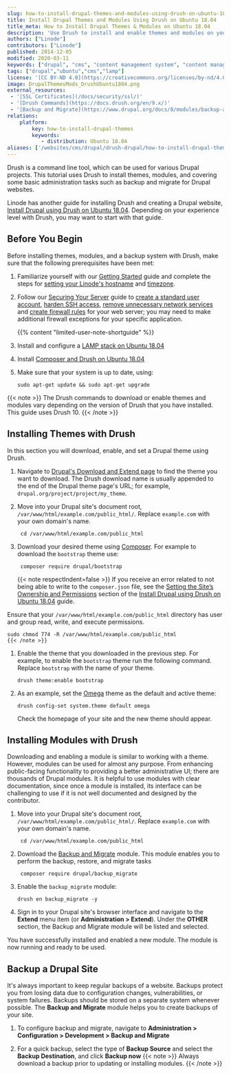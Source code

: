```yaml
---
slug: how-to-install-drupal-themes-and-modules-using-drush-on-ubuntu-18-04
title: Install Drupal Themes and Modules Using Drush on Ubuntu 18.04
title_meta: How to Install Drupal Themes & Modules on Ubuntu 18.04
description: 'Use Drush to install and enable themes and modules on your Drupal site running on Ubuntu 18.04.'
authors: ["Linode"]
contributors: ["Linode"]
published: 2014-12-05
modified: 2020-03-11
keywords: ["drupal", "cms", "content management system", "content management framework", "ubuntu", "drush"]
tags: ["drupal","ubuntu","cms","lamp"]
license: '[CC BY-ND 4.0](https://creativecommons.org/licenses/by-nd/4.0)'
image: DrupalThemesMods_DrushUbuntu1804.png
external_resources:
 - '[SSL Certificates](/docs/security/ssl/)'
 - '[Drush Commands](https://docs.drush.org/en/9.x/)'
 - '[Backup and Migrate](https://www.drupal.org/docs/8/modules/backup-and-migrate/howto-for-backup-and-migrate)'
relations:
    platform:
        key: how-to-install-drupal-themes
        keywords:
           - distribution: Ubuntu 18.04
aliases: ['/websites/cms/drupal/drush-drupal/how-to-install-drupal-themes-and-modules-using-drush-on-ubuntu-18-04/','/websites/cms/drupal/how-to-install-drupal-themes-and-modules-using-drush-on-ubuntu-18-04/']
---
```


Drush is a command line tool, which can be used for various Drupal projects. This tutorial uses Drush to install themes, modules, and covering some basic administration tasks such as backup and migrate for Drupal websites.

Linode has another guide for installing Drush and creating a Drupal website, [Install Drupal using Drush on Ubuntu 18.04](/docs/guides/how-to-install-drupal-using-drush-on-ubuntu-18-04/). Depending on your experience level with Drush, you may want to start with that guide.

## Before You Begin

Before installing themes, modules, and a backup system with Drush, make sure that the following prerequisites have been met:

1.  Familiarize yourself with our [Getting Started](/docs/products/platform/get-started/) guide and complete the steps for [setting your Linode's hostname](/docs/products/compute/compute-instances/guides/set-up-and-secure/#configure-a-custom-hostname) and [timezone](/docs/products/compute/compute-instances/guides/set-up-and-secure/#set-the-timezone).

1. Follow our [Securing Your Server](/docs/products/compute/compute-instances/guides/set-up-and-secure/) guide to [create a standard user account](/docs/products/compute/compute-instances/guides/set-up-and-secure/#add-a-limited-user-account), [harden SSH access](/docs/products/compute/compute-instances/guides/set-up-and-secure/#harden-ssh-access), [remove unnecessary network services](/docs/products/compute/compute-instances/guides/set-up-and-secure/#remove-unused-network-facing-services) and [create firewall rules](/docs/products/compute/compute-instances/guides/set-up-and-secure/#configure-a-firewall) for your web server; you may need to make additional firewall exceptions for your specific application.

    {{% content "limited-user-note-shortguide" %}}

1.  Install and configure a [LAMP stack on Ubuntu 18.04](/docs/guides/how-to-install-a-lamp-stack-on-ubuntu-18-04/)

1.  Install [Composer and Drush on Ubuntu 18.04](/docs/guides/how-to-install-drush-on-ubuntu-18-04/)


1.  Make sure that your system is up to date, using:

        sudo apt-get update && sudo apt-get upgrade
{{< note >}}
The Drush commands to download or enable themes and modules vary depending on the version of Drush that you have installed. This guide uses Drush 10.
{{< /note >}}

## Installing Themes with Drush

In this section you will download, enable, and set a Drupal theme using Drush.

1. Navigate to [Drupal's Download and Extend page](https://www.drupal.org/project/project_theme) to find the theme you want to download. The Drush download name is usually appended to the end of the Drupal theme page's URL; for example, `drupal.org/project/project/my_theme`.

1. Move into your Drupal site's document root, `/var/www/html/example.com/public_html/`. Replace `example.com` with your own domain's name.

        cd /var/www/html/example.com/public_html

1.  Download your desired theme using [Composer](https://getcomposer.org/doc/). For example to download the `bootstrap` theme use:

         composer require drupal/bootstrap

    {{< note respectIndent=false >}}
If you receive an error related to not being able to write to the `composer.json` file, see the [Setting the Site’s Ownership and Permissions](/docs/guides/how-to-install-drupal-using-drush-on-ubuntu-18-04/#setting-the-sites-ownership-and-permissions) section of the [Install Drupal using Drush on Ubuntu 18.04](/docs/guides/how-to-install-drupal-using-drush-on-ubuntu-18-04/) guide.

Ensure that your `/var/www/html/example.com/public_html` directory has user and group read, write, and execute permissions.

    sudo chmod 774 -R /var/www/html/example.com/public_html
    {{< /note >}}

1.  Enable the theme that you downloaded in the previous step. For example, to enable the `bootstrap` theme run the following command. Replace `bootstrap` with the name of your theme.

        drush theme:enable bootstrap

1.  As an example, set the [Omega](https://www.drupal.org/project/omega) theme as the default and active theme:

        drush config-set system.theme default omega

    Check the homepage of your site and the new theme should appear.

## Installing Modules with Drush

Downloading and enabling a module is similar to working with a theme. However, modules can be used for almost any purpose. From enhancing public-facing functionality to providing a better administrative UI; there are thousands of Drupal modules. It is helpful to use modules with clear documentation, since once a module is installed, its interface can be challenging to use if it is not well documented and designed by the contributor.

1. Move into your Drupal site's document root, `/var/www/html/example.com/public_html/`. Replace `example.com` with your own domain's name.

        cd /var/www/html/example.com/public_html

1. Download the [Backup and Migrate](https://www.drupal.org/project/backup_migrate) module. This module enables you to perform the backup, restore, and migrate tasks

        composer require drupal/backup_migrate

1.  Enable the `backup_migrate` module:

        drush en backup_migrate -y

1.  Sign in to your Drupal site's browser interface and navigate to the **Extend** menu item (or **Administration > Extend**). Under the **OTHER** section, the Backup and Migrate module will be listed and selected.

You have successfully installed and enabled a new module. The module is now running and ready to be used.

## Backup a Drupal Site

It's always important to keep regular backups of a website. Backups protect you from losing data due to configuration changes, vulnerabilities, or system failures. Backups should be stored on a separate system whenever possible. The **Backup and Migrate** module helps you to create backups of your site.

1.  To configure backup and migrate, navigate to **Administration > Configuration > Development > Backup and Migrate**

1. For a quick backup, select the type of **Backup Source** and select the **Backup Destination**, and click **Backup now**
{{< note >}}
Always download a backup prior to updating or installing modules.
{{< /note >}}

